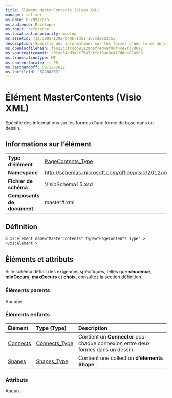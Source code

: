 ```yaml
---
title: Élément MasterContents (Visio XML)
manager: soliver
ms.date: 03/09/2015
ms.audience: Developer
ms.topic: reference
ms.localizationpriority: medium
ms.assetid: 71e75e9a-1392-b40b-1d51-167cd28b2c53
description: Spécifie des informations sur les formes d’une forme de base dans un dessin.
ms.openlocfilehash: fa622c3fcccd91a29cef7ed4af90f4c42fc7d6a2
ms.sourcegitcommit: c0fae34cd3a9c75a7cffcf9ae8e417ddde07a989
ms.translationtype: MT
ms.contentlocale: fr-FR
ms.lasthandoff: 02/12/2022
ms.locfileid: "62788863"
---
```

# <a name="mastercontents-element-visio-xml"></a>Élément MasterContents (Visio XML)

Spécifie des informations sur les formes d’une forme de base dans un dessin. 
  
## <a name="element-information"></a>Informations sur l’élément

|||
|:-----|:-----|
|**Type d’élément** <br/> |[PageContents_Type](pagecontents_type-complextypevisio-xml.md) <br/> |
|**Namespace** <br/> |http://schemas.microsoft.com/office/visio/2012/main  <br/> |
|**Fichier de schéma** <br/> |VisioSchema15.xsd  <br/> |
|**Composants de document** <br/> |master#.xml  <br/> |
   
## <a name="definition"></a>Définition

```XML
< xs:element name="MasterContents" type="PageContents_Type" >
</xs:element >
```

## <a name="elements-and-attributes"></a>Éléments et attributs

Si le schéma définit des exigences spécifiques, telles que **séquence**, **minOccurs**, **maxOccurs** et **choix**, consultez la section définition. 
  
### <a name="parent-elements"></a>Éléments parents

Aucune.
  
### <a name="child-elements"></a>Éléments enfants

|**Élément**|**Type (Type)**|**Description**|
|:-----|:-----|:-----|
|[Connects](connects-element-pagecontents_type-complextypevisio-xml.md) <br/> |[Connects_Type](connects_type-complextypevisio-xml.md) <br/> |Contient un **Connecter** pour chaque connexion entre deux formes dans un dessin. |
|[Shapes](shapes-element-pagecontents_type-complextypevisio-xml.md) <br/> |[Shapes_Type](shapes_type-complextypevisio-xml.md) <br/> |Contient une collection **d’éléments Shape** . |
   
### <a name="attributes"></a>Attributs

Aucun.
  


